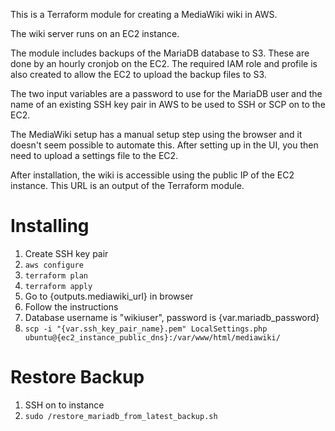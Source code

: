 This is a Terraform module for creating a MediaWiki wiki in AWS.

The wiki server runs on an EC2 instance.

The module includes backups of the MariaDB database to S3. These are done by an hourly cronjob on
the EC2. The required IAM role and profile is also created to allow the EC2 to upload the backup
files to S3.

The two input variables are a password to use for the MariaDB user and the name of an existing SSH
key pair in AWS to be used to SSH or SCP on to the EC2.

The MediaWiki setup has a manual setup step using the browser and it doesn't seem possible to
automate this. After setting up in the UI, you then need to upload a settings file to the EC2.

After installation, the wiki is accessible using the public IP of the EC2 instance. This URL is an
output of the Terraform module.

# Installing

1. Create SSH key pair
1. `aws configure`
1. `terraform plan`
1. `terraform apply`
1. Go to {outputs.mediawiki\_url} in browser
1. Follow the instructions
1. Database username is "wikiuser", password is {var.mariadb\_password}
1. `scp -i "{var.ssh_key_pair_name}.pem" LocalSettings.php ubuntu@{ec2_instance_public_dns}:/var/www/html/mediawiki/`

# Restore Backup

1. SSH on to instance
1. `sudo /restore_mariadb_from_latest_backup.sh`
